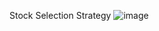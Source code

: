 Stock Selection Strategy
![image](https://user-images.githubusercontent.com/79685298/146562618-1be46143-4468-4dab-8087-2e166e893939.png)
